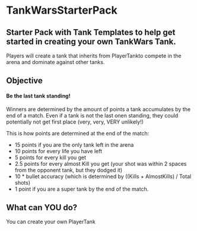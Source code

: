 # TankWarsStarterPack
## Starter Pack with Tank Templates to help get started in creating your own TankWars Tank.
Players will create a tank that inherits from PlayerTankto compete in the arena and dominate against other tanks. 
## Objective

#### Be the last tank standing! 

Winners are determined by the amount of points a tank accumulates by the end of a match. Even if a tank is not the last onen standing, they could potentially not get first
place (very, very, VERY unlikely!)

This is how points are determined at the end of the match:

* 15 points if you are the only tank left in the arena
* 10 points for every life you have left
* 5 points for every kill you get
* 2.5 points for every almost Kill you get (your shot was within 2 spaces from the opponent tank, but they dodged it)
* 10 \* bullet accuracy (which is determined by ((Kills + AlmostKills) / Total shots)
* 1 point if you are a super tank by the end of the match. 

## What can YOU do?

You can create your own PlayerTank 




